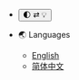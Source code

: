 * <button id='dark-mode-btn' onclick="changeDarkMode();"> 🌓 ⇄ 💡 </button>

* 🌏 Languages
    * [English](../en/#/README ':ignore')
    * [简体中文](../zh-Hans/#/README ':ignore')
